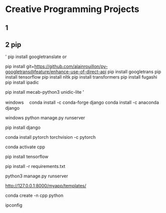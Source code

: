 # Creative Programming Projects
## 1

## 2 pip
'
pip install googletranslate  or   


pip install git+https://github.com/alainrouillon/py-googletrans@feature/enhance-use-of-direct-api
pip install googletrans
pip install tensorflow
pip install nltk
pip install transformers
pip install fugashi
pip install ipadic

pip install mecab-python3 unidic-lite
'






windows　 conda install -c conda-forge django        conda install -c anaconda django

windows python manage.py runserver

pip install django

conda install pytorch torchvision -c pytorch

conda activate cpp



pip install tensorflow

pip install -r requirements.txt









python3 manage.py runserver

http://127.0.0.1:8000/myapp/templates/ 






conda create -n cpp python


ipconfig
